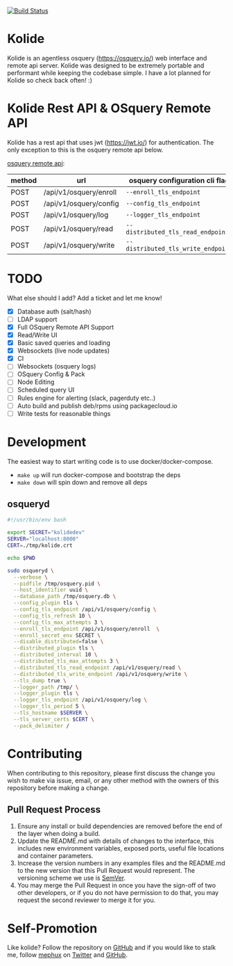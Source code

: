 [![Build Status](http://komanda.io:8080/api/badges/mephux/kolide/status.svg)](http://komanda.io:8080/mephux/kolide)

# Kolide

  Kolide is an agentless osquery (https://osquery.io/) web interface and remote api server. 
  Kolide was designed to be extremely portable and performant while keeping the codebase 
  simple. I have a lot planned for Kolide so check back often! :)

# Kolide Rest API & OSquery Remote API

  Kolide has a rest api that uses jwt (https://jwt.io/) for authentication. The only exception
  to this is the osquery remote api below.

  [osquery remote api](https://osquery.readthedocs.org/en/stable/deployment/remote/#remote-server-api):

  method | url | osquery configuration cli flag
  -------|-----|-------------------------------
  POST   | /api/v1/osquery/enroll | `--enroll_tls_endpoint`
  POST   | /api/v1/osquery/config | `--config_tls_endpoint`
  POST   | /api/v1/osquery/log    | `--logger_tls_endpoint`
  POST   | /api/v1/osquery/read   | `--distributed_tls_read_endpoint`
  POST   | /api/v1/osquery/write  | `--distributed_tls_write_endpoint`

# TODO

  What else should I add? Add a ticket and let me know!

  - [X] Database auth (salt/hash)
  - [ ] LDAP support
  - [X] Full OSquery Remote API Support
  - [X] Read/Write UI
  - [X] Basic saved queries and loading
  - [X] Websockets (live node updates)
  - [X] CI 
  - [ ] Websockets (osquery logs)
  - [ ] OSquery Config & Pack
  - [ ] Node Editing
  - [ ] Scheduled query UI
  - [ ] Rules engine for alerting (slack, pagerduty etc..)
  - [ ] Auto build and publish deb/rpms using packagecloud.io
  - [ ] Write tests for reasonable things

# Development

  The easiest way to start writing code is to use docker/docker-compose.

  * `make up` will run docker-compose and bootstrap the deps
  * `make down` will spin down and remove all deps

## osqueryd

  ```bash
  #!/usr/bin/env bash

  export SECRET="kolidedev"
  SERVER="localhost:8000"
  CERT=./tmp/kolide.crt

  echo $PWD

  sudo osqueryd \
    --verbose \
    --pidfile /tmp/osquery.pid \
    --host_identifier uuid \
    --database_path /tmp/osquery.db \
    --config_plugin tls \
    --config_tls_endpoint /api/v1/osquery/config \
    --config_tls_refresh 10 \
    --config_tls_max_attempts 3 \
    --enroll_tls_endpoint /api/v1/osquery/enroll  \
    --enroll_secret_env SECRET \
    --disable_distributed=false \
    --distributed_plugin tls \
    --distributed_interval 10 \
    --distributed_tls_max_attempts 3 \
    --distributed_tls_read_endpoint /api/v1/osquery/read \
    --distributed_tls_write_endpoint /api/v1/osquery/write \
    --tls_dump true \
    --logger_path /tmp/ \
    --logger_plugin tls \
    --logger_tls_endpoint /api/v1/osquery/log \
    --logger_tls_period 5 \
    --tls_hostname $SERVER \
    --tls_server_certs $CERT \
    --pack_delimiter /
  ```

# Contributing

When contributing to this repository, please first discuss the change you wish to make via issue,
email, or any other method with the owners of this repository before making a change. 

## Pull Request Process

1. Ensure any install or build dependencies are removed before the end of the layer when doing a 
   build.
2. Update the README.md with details of changes to the interface, this includes new environment 
   variables, exposed ports, useful file locations and container parameters.
3. Increase the version numbers in any examples files and the README.md to the new version that this
   Pull Request would represent. The versioning scheme we use is [SemVer](http://semver.org/).
4. You may merge the Pull Request in once you have the sign-off of two other developers, or if you 
   do not have permission to do that, you may request the second reviewer to merge it for you.

# Self-Promotion

Like kolide? Follow the repository on
[GitHub](https://github.com/mephux/kolide) and if
you would like to stalk me, follow [mephux](http://dweb.io/) on
[Twitter](http://twitter.com/mephux) and
[GitHub](https://github.com/mephux).
